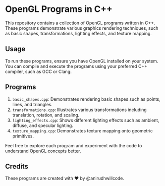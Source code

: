 
<h1>OpenGL Programs in C++</h1> 

This repository contains a collection of OpenGL programs written in C++. These programs demonstrate various graphics rendering techniques, such as basic shapes, transformations, lighting effects, and texture mapping.

## Usage
To run these programs, ensure you have OpenGL installed on your system. You can compile and execute the programs using your preferred C++ compiler, such as GCC or Clang.
## Programs

1. `basic_shapes.cpp`: Demonstrates rendering basic shapes such as points, lines, and triangles.
2. `transformations.cpp`: Illustrates various transformations including translation, rotation, and scaling.
3. `lighting_effects.cpp`: Shows different lighting effects such as ambient, diffuse, and specular lighting.
4. `texture_mapping.cpp`: Demonstrates texture mapping onto geometric primitives.

Feel free to explore each program and experiment with the code to understand OpenGL concepts better.

## Credits

These programs are created with ❤️ by @anirudhwillcode.

